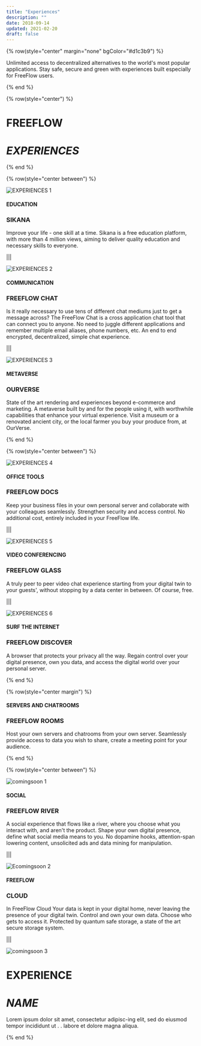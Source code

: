 ```yaml
---
title: "Experiences"
description: ""
date: 2018-09-14
updated: 2021-02-20
draft: false
---
```


<!-- section 1 (header) -->

{% row(style="center" margin="none" bgColor="#d1c3b9") %}

Unlimited access to decentralized alternatives to the world's most popular applications. Stay safe, secure and green with experiences built especially for FreeFlow users. 

{% end %}

<!-- section 2 (experiences) -->

{% row(style="center") %}


# FREEFLOW
# _EXPERIENCES_

{% end %}

<!-- experiences row 1 -->

{% row(style="center between") %}

![EXPERIENCES 1](experiences/FF_experiences_1.png)

#### EDUCATION
### SIKANA

Improve your life - one skill at a time. Sikana is a free education platform, with more than 4 million views, aiming to deliver quality education and necessary skills to everyone. 

|||

![EXPERIENCES 2](experiences/___.png)

#### COMMUNICATION
### FREEFLOW CHAT

Is it really necessary to use tens of different chat mediums just to get a message across? The FreeFlow Chat is a cross application chat tool that can connect you to anyone. No need to juggle different applications and remember multiple email aliases, phone numbers, etc. An end to end encrypted, decentralized, simple chat experience. 

|||

![EXPERIENCES 3](experiences/___.png)

#### METAVERSE
### OURVERSE

State of the art rendering and experiences beyond e-commerce and marketing. A metaverse built by and for the people using it, with worthwhile capabilities that enhance your virtual experience. Visit a museum or a renovated ancient city, or the local farmer you buy your produce from, at OurVerse.

{% end %}

<!-- experiences row 2 -->

{% row(style="center between") %}

![EXPERIENCES 4](experiences/___.png)

#### OFFICE TOOLS
### FREEFLOW DOCS

Keep your business files in your own personal server and collaborate with your colleagues seamlessly. Strengthen security and access control. No additional cost, entirely included in your FreeFlow life.

|||

![EXPERIENCES 5](experiences/___.png)

#### VIDEO CONFERENCING
### FREEFLOW GLASS

A truly peer to peer video chat experience starting from your digital twin to your guests', without stopping by a data center in between. Of course, free.

|||

![EXPERIENCES 6](experiences/___.png)

#### SURF THE INTERNET
### FREEFLOW DISCOVER

A browser that protects your privacy all the way. Regain control over your digital presence, own you data, and access the digital world over your personal server.

{% end %}

<!-- section 3 (header) -->

{% row(style="center margin") %}

#### SERVERS AND CHATROOMS 
### FREEFLOW ROOMS

Host your own servers and chatrooms from your own server. Seamlessly provide access to data you wish to share, create a meeting point for your audience. 

{% end %}

<!-- coming soon row 1 -->

{% row(style="center between") %}

![comingsoon 1](experiences/___.png)

#### SOCIAL
### FREEFLOW RIVER

A social experience that flows like a river, where you choose what you interact with, and aren't the product. Shape your own digital presence, define what social media means to you. No dopamine hooks, attention-span lowering content, unsolicited ads and data mining for manipulation.

|||

![Ecomingsoon 2](experiences/___.png)

#### FREEFLOW 
### CLOUD

In FreeFlow Cloud Your data is kept in your digital home, never leaving the presence of your digital twin. Control and own your own data. Choose who gets to access it. Protected by quantum safe storage, a state of the art secure storage system.

|||

![comingsoon 3](experiences/___.png)

# EXPERIENCE
# _NAME_

Lorem ipsum dolor sit amet, consectetur adipisc-ing elit, sed do eiusmod tempor incididunt ut . . labore et dolore magna aliqua. 

{% end %}